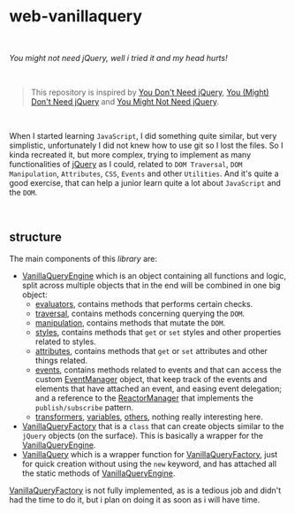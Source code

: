 # web-vanillaquery

<br>

*You might not need jQuery, well i tried it and my head hurts!*

<br>

> This repository is inspired by [You Don't Need jQuery](https://blog.garstasio.com/you-dont-need-jquery/), [You (Might) Don't Need jQuery](https://github.com/nefe/You-Dont-Need-jQuery) and [You Might Not Need jQuery](http://youmightnotneedjquery.com/).

<br>

When I started learning `JavaScript`, I did something quite similar, but very simplistic, unfortunately I did not knew how to use git so I lost the files. So I kinda recreated it, but more complex, trying to implement as many functionalities of [jQuery](https://jquery.com/) as I could, related to `DOM Traversal`, `DOM Manipulation`, `Attributes`, `CSS`, `Events` and other `Utilities`. And it's quite a good exercise, that can help a junior learn quite a lot about `JavaScript` and the `DOM`.

<br>

## structure

The main components of this *library* are:

 - [VanillaQueryEngine](https://github.com/space-hound/web-vanillaquery/tree/master/src/VanillaQueryEnginePartials) which is an object containing all functions and logic, split across multiple objects that in the end will be combined in one big object:
	 - [evaluators](https://github.com/space-hound/web-vanillaquery/tree/master/src/VanillaQueryEnginePartials/_evaluators), contains methods that performs certain checks.
	 - [traversal](https://github.com/space-hound/web-vanillaquery/tree/master/src/VanillaQueryEnginePartials/_traversal), contains methods concerning querying the `DOM`.
	 - [manipulation](https://github.com/space-hound/web-vanillaquery/tree/master/src/VanillaQueryEnginePartials/_manipulation), contains methods that mutate the `DOM`.
	 - [styles](https://github.com/space-hound/web-vanillaquery/tree/master/src/VanillaQueryEnginePartials/_styles), contains methods that `get` or `set` styles and other properties related to styles.
	 - [attributes](https://github.com/space-hound/web-vanillaquery/tree/master/src/VanillaQueryEnginePartials/_attributes), contains methods that `get` or `set` attributes and other things related.
	 - [events](https://github.com/space-hound/web-vanillaquery/tree/master/src/VanillaQueryEnginePartials/_events), contains methods related to events and that can access the custom [EventManager](https://github.com/space-hound/web-vanillaquery/blob/master/src/VanillaQueryEnginePartials/_events/EventManager.js) object, that keep track of the events and elements that have attached an event, and easing event delegation; and a reference to the [ReactorManager](https://github.com/space-hound/web-vanillaquery/blob/master/src/VanillaQueryEnginePartials/_events/ReactorManager.js) that implements the `publish/subscribe` pattern.
	 - [transformers](https://github.com/space-hound/web-vanillaquery/tree/master/src/VanillaQueryEnginePartials/_transformers), [variables](https://github.com/space-hound/web-vanillaquery/tree/master/src/VanillaQueryEnginePartials/_variables), [others](https://github.com/space-hound/web-vanillaquery/tree/master/src/VanillaQueryEnginePartials/_others), nothing really interesting here.
- [VanillaQueryFactory](https://github.com/space-hound/web-vanillaquery/tree/master/src/VanillaQueryFactoryPartials) that is a `class` that can create objects similar to the `jQuery` objects (on the surface). This is basically a wrapper for the [VanillaQueryEngine](https://github.com/space-hound/web-vanillaquery/tree/master/src/VanillaQueryEnginePartials).
- [VanillaQuery](https://github.com/space-hound/web-vanillaquery/blob/master/src/VanillaQuery.js) which is a wrapper function for [VanillaQueryFactory](https://github.com/space-hound/web-vanillaquery/tree/master/src/VanillaQueryFactoryPartials), just for quick creation without using the `new` keyword, and has attached all the static methods of  [VanillaQueryEngine](https://github.com/space-hound/web-vanillaquery/tree/master/src/VanillaQueryEnginePartials).

[VanillaQueryFactory](https://github.com/space-hound/web-vanillaquery/tree/master/src/VanillaQueryFactoryPartials) is not fully implemented, as is a tedious job and didn't had the time to do it, but i plan on doing it as soon as i will have time.

